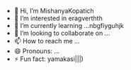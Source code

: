 - 👋 Hi, I’m MishanyaKopatich
- 👀 I’m interested in eragverthth
- 🌱 I’m currently learning ...nbgfiyguhjk
- 💞️ I’m looking to collaborate on ...
- 📫 How to reach me ...
- 😄 Pronouns: ...
- ⚡ Fun fact: yamakasi|||)
<!---
MishanyaKopatich/MishanyaKopatich is a ✨ special ✨ repository because its `README.md` (this file) appears on your GitHub profile.
You can click the Preview link to take a look at your changes.
